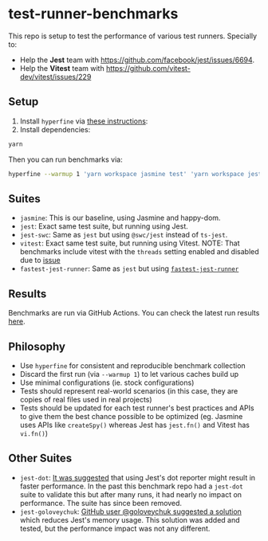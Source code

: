 # test-runner-benchmarks

This repo is setup to test the performance of various test runners. Specially to:

- Help the **Jest** team with https://github.com/facebook/jest/issues/6694.
- Help the **Vitest** team with https://github.com/vitest-dev/vitest/issues/229

## Setup

1. Install `hyperfine` via [these instructions](https://github.com/sharkdp/hyperfine#installation):
2. Install dependencies:
```sh
yarn
```

Then you can run benchmarks via:

```sh
hyperfine --warmup 1 'yarn workspace jasmine test' 'yarn workspace jest test' 'yarn workspace jest-swc test' 'yarn workspace vitest test' 'yarn workspace fastest-test-runner test'
```

## Suites

- `jasmine`: This is our baseline, using Jasmine and happy-dom.
- `jest`: Exact same test suite, but running using Jest.
- `jest-swc`: Same as `jest` but using `@swc/jest` instead of `ts-jest`.
- `vitest`: Exact same test suite, but running using Vitest. NOTE: That benchmarks include vitest with the `threads` setting enabled and disabled due to [issue](https://github.com/vitest-dev/vitest/issues/229#issuecomment-1003235680)
- `fastest-jest-runner`: Same as `jest` but using [`fastest-jest-runner`](https://github.com/goloveychuk/fastest-jest-runner)

## Results

Benchmarks are run via GitHub Actions. You can check the latest run results [here](https://github.com/EvHaus/jest-vs-jasmine/actions/workflows/benchmark.yaml).

## Philosophy

- Use `hyperfine` for consistent and reproducible benchmark collection
- Discard the first run (via `--warmup 1`) to let various caches build up
- Use minimal configurations (ie. stock configurations)
- Tests should represent real-world scenarios (in this case, they are copies of real files used in real projects)
- Tests should be updated for each test runner's best practices and APIs to give them the best chance possible to be optimized (eg. Jasmine uses APIs like `createSpy()` whereas Jest has `jest.fn()` and Vitest has `vi.fn()`)

## Other Suites

- `jest-dot`: [It was suggested](https://github.com/facebook/jest/issues/6694#issuecomment-409574937) that using Jest's dot reporter might result in faster performance. In the past this benchmark repo had a `jest-dot` suite to validate this but after many runs, it had nearly no impact on performance. The suite has since been removed.
- `jest-goloveychuk`: [GitHub user @goloveychuk suggested a solution](https://github.com/facebook/jest/issues/6694#issuecomment-814234244) which reduces Jest's memory usage. This solution was added and tested, but the performance impact was not any different.

